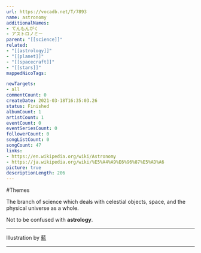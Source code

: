 ```yaml
---
url: https://vocadb.net/T/7893
name: astronomy
additionalNames: 
- てんもんがく
- アストロノミー
parent: "[[science]]"
related:
- "[[astrology]]"
- "[[planet]]"
- "[[spacecraft]]"
- "[[stars]]"
mappedNicoTags:

newTargets:
- all
commentCount: 0
createDate: 2021-03-18T16:35:03.26
status: Finished
albumCount: 1
artistCount: 1
eventCount: 0
eventSeriesCount: 0
followerCount: 0
songListCount: 0
songCount: 47
links: 
- https://en.wikipedia.org/wiki/Astronomy
- https://ja.wikipedia.org/wiki/%E5%A4%A9%E6%96%87%E5%AD%A6
picture: true
descriptionLength: 206
---
```


#Themes

The branch of science which deals with celestial objects, space, and the physical universe as a whole.

Not to be confused with **astrology**.
___
Illustration by [藍](https://www.pixiv.net/en/users/1178520)

---

